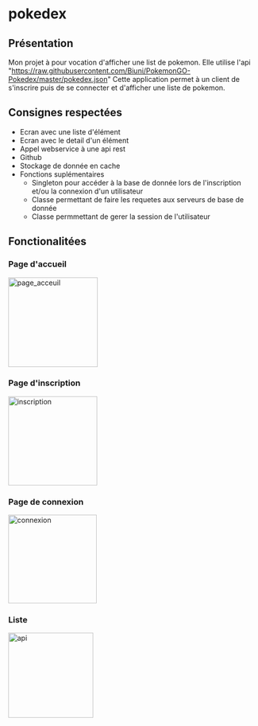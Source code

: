 # pokedex

## Présentation

Mon projet à pour vocation d'afficher une list de pokemon. Elle utilise l'api "https://raw.githubusercontent.com/Biuni/PokemonGO-Pokedex/master/pokedex.json"
Cette application permet à un client de s'inscrire puis de se connecter et d'afficher une liste de pokemon.

## Consignes respectées

* Ecran avec une liste d'élément
* Ecran avec le detail d'un élément
* Appel webservice à une api rest 
* Github 
* Stockage de donnée en cache
* Fonctions suplémentaires
    - Singleton pour accéder à la base de donnée lors de l'inscription et/ou la connexion d'un utilisateur
    - Classe permettant de faire les requetes aux serveurs de base de donnée
    - Classe permmettant de gerer la session de l'utilisateur

## Fonctionalitées

### Page d'accueil
<img width="180" alt="page_acceuil" src="https://user-images.githubusercontent.com/62743450/81472121-28c1e700-91f6-11ea-9d64-202669b528f3.PNG">

### Page d'inscription
<img width="179" alt="inscription" src="https://user-images.githubusercontent.com/62743450/81472634-b2bf7f00-91f9-11ea-81bb-8c511758cac4.PNG">

### Page de connexion
<img width="178" alt="connexion" src="https://user-images.githubusercontent.com/62743450/81472660-df739680-91f9-11ea-9266-ecaad68d0fb8.PNG">

### Liste

<img width="171" alt="api" src="https://user-images.githubusercontent.com/62743450/82223342-d2a22180-9922-11ea-89fb-28f3487778e9.PNG">






